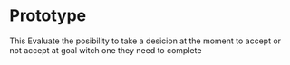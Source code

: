 # Prototype

This Evaluate the posibility to take a desicion at the moment to accept or not accept at goal witch one 
they need to complete
